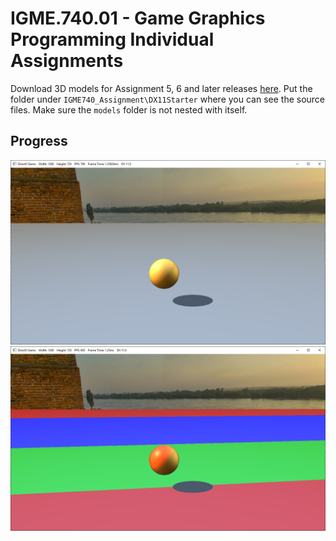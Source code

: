 # IGME.740.01 - Game Graphics Programming Individual Assignments

Download 3D models for Assignment 5, 6 and later releases [here](https://github.com/shurunxuan/IGME740_Assignment/releases/download/MDL/models.7z). Put the folder under `IGME740_Assignment\DX11Starter` where you can see the source files. Make sure the `models` folder is not nested with itself.

## Progress

![Progress](miscs/progress.png)
![Progress2](miscs/progress2.png)
